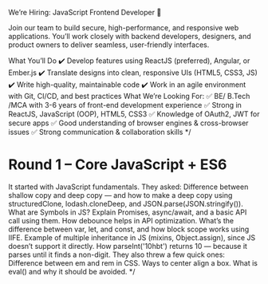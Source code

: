  We’re Hiring: JavaScript Frontend Developer 🌟

Join our team to build secure, high-performance, and responsive web applications. You’ll work closely with backend developers, designers, and product owners to deliver seamless, user-friendly interfaces.

What You’ll Do
✔️ Develop features using ReactJS (preferred), Angular, or Ember.js
✔️ Translate designs into clean, responsive UIs (HTML5, CSS3, JS)
✔️ Write high-quality, maintainable code
✔️ Work in an agile environment with Git, CI/CD, and best practices
What We’re Looking For:
✅ BE/ B.Tech /MCA with 3-6 years of front-end development experience
✅ Strong in ReactJS, JavaScript (OOP), HTML5, CSS3
✅ Knowledge of OAuth2, JWT for secure apps
✅ Good understanding of browser engines & cross-browser issues
✅ Strong communication & collaboration skills */

# Round 1 – Core JavaScript + ES6

It started with JavaScript fundamentals.
They asked:
Difference between shallow copy and deep copy — and how to make a deep copy using structuredClone, lodash.cloneDeep, and JSON.parse(JSON.stringify()).
What are Symbols in JS?
Explain Promises, async/await, and a basic API call using them.
How debounce helps in API optimization.
What’s the difference between var, let, and const, and how block scope works using IIFE.
Example of multiple inheritance in JS (mixins, Object.assign), since JS doesn’t support it directly.
How parseInt('10hbt') returns 10 — because it parses until it finds a non-digit.
They also threw a few quick ones:
Difference between em and rem in CSS.
Ways to center align a box.
What is eval() and why it should be avoided. */